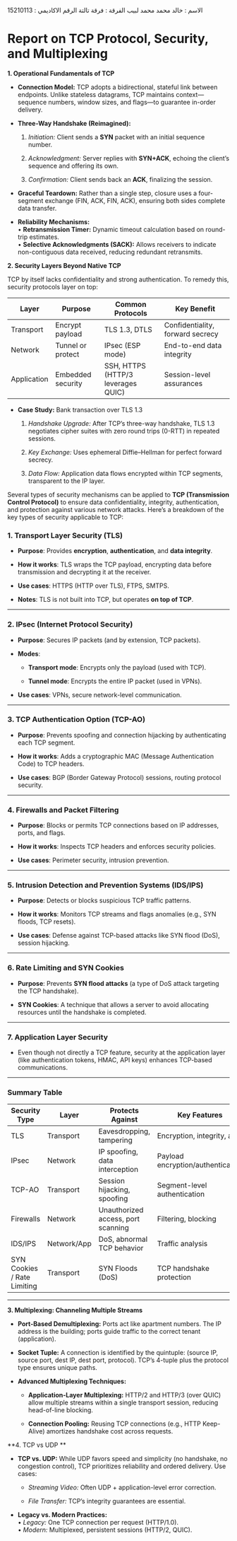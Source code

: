 الاسم : خالد محمد محمد لبيب
الفرقة : فرقة تالتة
الرقم الاكاديمي : 15210113
# Report on TCP Protocol, Security, and Multiplexing

**1. Operational Fundamentals of TCP**

- **Connection Model:** TCP adopts a bidirectional, stateful link between endpoints. Unlike stateless datagrams, TCP maintains context—sequence numbers, window sizes, and flags—to guarantee in-order delivery.
    
- **Three-Way Handshake (Reimagined):**
    
    1. _Initiation:_ Client sends a **SYN** packet with an initial sequence number.
        
    2. _Acknowledgment:_ Server replies with **SYN+ACK**, echoing the client’s sequence and offering its own.
        
    3. _Confirmation:_ Client sends back an **ACK**, finalizing the session.
        
- **Graceful Teardown:** Rather than a single step, closure uses a four-segment exchange (FIN, ACK, FIN, ACK), ensuring both sides complete data transfer.
    
- **Reliability Mechanisms:**  
    • **Retransmission Timer:** Dynamic timeout calculation based on round-trip estimates.  
    • **Selective Acknowledgments (SACK):** Allows receivers to indicate non-contiguous data received, reducing redundant retransmits.
    

**2. Security Layers Beyond Native TCP**

TCP by itself lacks confidentiality and strong authentication. To remedy this, security protocols layer on top:

|Layer|Purpose|Common Protocols|Key Benefit|
|---|---|---|---|
|Transport|Encrypt payload|TLS 1.3, DTLS|Confidentiality, forward secrecy|
|Network|Tunnel or protect|IPsec (ESP mode)|End-to-end data integrity|
|Application|Embedded security|SSH, HTTPS (HTTP/3 leverages QUIC)|Session-level assurances|

- **Case Study:** Bank transaction over TLS 1.3
    
    1. _Handshake Upgrade:_ After TCP’s three-way handshake, TLS 1.3 negotiates cipher suites with zero round trips (0-RTT) in repeated sessions.
        
    2. _Key Exchange:_ Uses ephemeral Diffie–Hellman for perfect forward secrecy.
        
    3. _Data Flow:_ Application data flows encrypted within TCP segments, transparent to the IP layer.
        
Several types of security mechanisms can be applied to **TCP (Transmission Control Protocol)** to ensure data confidentiality, integrity, authentication, and protection against various network attacks. Here’s a breakdown of the key types of security applicable to TCP:

### 1. **Transport Layer Security (TLS)**

- **Purpose**: Provides **encryption**, **authentication**, and **data integrity**.
    
- **How it works**: TLS wraps the TCP payload, encrypting data before transmission and decrypting it at the receiver.
    
- **Use cases**: HTTPS (HTTP over TLS), FTPS, SMTPS.
    
- **Notes**: TLS is not built into TCP, but operates **on top of TCP**.
    

---

### 2. **IPsec (Internet Protocol Security)**

- **Purpose**: Secures IP packets (and by extension, TCP packets).
    
- **Modes**:
    
    - **Transport mode**: Encrypts only the payload (used with TCP).
        
    - **Tunnel mode**: Encrypts the entire IP packet (used in VPNs).
        
- **Use cases**: VPNs, secure network-level communication.
    

---

### 3. **TCP Authentication Option (TCP-AO)**

- **Purpose**: Prevents spoofing and connection hijacking by authenticating each TCP segment.
    
- **How it works**: Adds a cryptographic MAC (Message Authentication Code) to TCP headers.
    
- **Use cases**: BGP (Border Gateway Protocol) sessions, routing protocol security.
    

---

### 4. **Firewalls and Packet Filtering**

- **Purpose**: Blocks or permits TCP connections based on IP addresses, ports, and flags.
    
- **How it works**: Inspects TCP headers and enforces security policies.
    
- **Use cases**: Perimeter security, intrusion prevention.
    

---

### 5. **Intrusion Detection and Prevention Systems (IDS/IPS)**

- **Purpose**: Detects or blocks suspicious TCP traffic patterns.
    
- **How it works**: Monitors TCP streams and flags anomalies (e.g., SYN floods, TCP resets).
    
- **Use cases**: Defense against TCP-based attacks like SYN flood (DoS), session hijacking.
    

---

### 6. **Rate Limiting and SYN Cookies**

- **Purpose**: Prevents **SYN flood attacks** (a type of DoS attack targeting the TCP handshake).
    
- **SYN Cookies**: A technique that allows a server to avoid allocating resources until the handshake is completed.
    

---

### 7. **Application Layer Security**

- Even though not directly a TCP feature, security at the application layer (like authentication tokens, HMAC, API keys) enhances TCP-based communications.
    

---

### Summary Table

|Security Type|Layer|Protects Against|Key Features|
|---|---|---|---|
|TLS|Transport|Eavesdropping, tampering|Encryption, integrity, auth|
|IPsec|Network|IP spoofing, data interception|Payload encryption/authentication|
|TCP-AO|Transport|Session hijacking, spoofing|Segment-level authentication|
|Firewalls|Network|Unauthorized access, port scanning|Filtering, blocking|
|IDS/IPS|Network/App|DoS, abnormal TCP behavior|Traffic analysis|
|SYN Cookies / Rate Limiting|Transport|SYN Floods (DoS)|TCP handshake protection|

---
**3. Multiplexing: Channeling Multiple Streams**

- **Port-Based Demultiplexing:** Ports act like apartment numbers. The IP address is the building; ports guide traffic to the correct tenant (application).
    
- **Socket Tuple:** A connection is identified by the quintuple: (source IP, source port, dest IP, dest port, protocol). TCP’s 4-tuple plus the protocol type ensures unique paths.
    
- **Advanced Multiplexing Techniques:**
    
    - **Application-Layer Multiplexing:** HTTP/2 and HTTP/3 (over QUIC) allow multiple streams within a single transport session, reducing head-of-line blocking.
        
    - **Connection Pooling:** Reusing TCP connections (e.g., HTTP Keep-Alive) amortizes handshake cost across requests.
        

**4. TCP vs UDP **

- **TCP vs. UDP:** While UDP favors speed and simplicity (no handshake, no congestion control), TCP prioritizes reliability and ordered delivery. Use cases:
    
    - _Streaming Video:_ Often UDP + application-level error correction.
        
    - _File Transfer:_ TCP’s integrity guarantees are essential.
        
- **Legacy vs. Modern Practices:**  
    • _Legacy:_ One TCP connection per request (HTTP/1.0).  
    • _Modern:_ Multiplexed, persistent sessions (HTTP/2, QUIC).